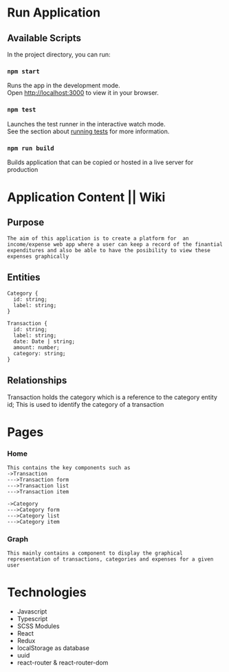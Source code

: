 # Run Application

## Available Scripts

In the project directory, you can run:

### `npm start`

Runs the app in the development mode.\
Open [http://localhost:3000](http://localhost:3000) to view it in your browser.

### `npm test`

Launches the test runner in the interactive watch mode.\
See the section about [running tests](https://facebook.github.io/create-react-app/docs/running-tests) for more information.

### `npm run build`

Builds application that can be copied or hosted in a live server for production

# Application Content || Wiki

## Purpose

```
The aim of this application is to create a platform for  an income/expense web app where a user can keep a record of the finantial expenditures and also be able to have the posibility to view these expenses graphically
```

## Entities

```
Category {
  id: string;
  label: string;
}

Transaction {
  id: string;
  label: string;
  date: Date | string;
  amount: number;
  category: string;
}
```

## Relationships

Transaction holds the category which is a reference to the category entity id; This is used to identify the category of a transaction

# Pages

### Home

```
This contains the key components such as
->Transaction
--->Transaction form
--->Transaction list
--->Transaction item

->Category
--->Category form
--->Category list
--->Category item

```

### Graph

```
This mainly contains a component to display the graphical representation of transactions, categories and expenses for a given user

```

# Technologies

- Javascript
- Typescript
- SCSS Modules
- React
- Redux
- localStorage as database
- uuid
- react-router & react-router-dom
